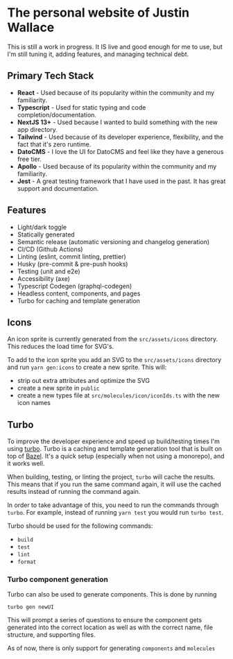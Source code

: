 # The personal website of Justin Wallace

This is still a work in progress. It IS live and good enough for me to use, but I'm still tuning it, adding features, and managing technical debt.

## Primary Tech Stack

- **React** - Used because of its popularity within the community and my familiarity.
- **Typescript** - Used for static typing and code completion/documentation.
- **NextJS 13+** - Used because I wanted to build something with the new app directory.
- **Tailwind** - Used because of its developer experience, flexibility, and the fact that it's zero runtime.
- **DatoCMS** - I love the UI for DatoCMS and feel like they have a generous free tier.
- **Apollo** - Used because of its popularity within the community and my familiarity.
- **Jest** - A great testing framework that I have used in the past. It has great support and documentation.

## Features

- Light/dark toggle
- Statically generated
- Semantic release (automatic versioning and changelog generation)
- CI/CD (Github Actions)
- Linting (eslint, commit linting, prettier)
- Husky (pre-commit & pre-push hooks)
- Testing (unit and e2e)
- Accessibility (axe)
- Typescript Codegen (graphql-codegen)
- Headless content, components, and pages
- Turbo for caching and template generation

## Icons

An icon sprite is currently generated from the `src/assets/icons` directory. This reduces the load time for SVG's.

To add to the icon sprite you add an SVG to the `src/assets/icons` directory and run `yarn gen:icons` to create a new sprite. This will:

- strip out extra attributes and optimize the SVG
- create a new sprite in `public`
- create a new types file at `src/molecules/icon/iconIds.ts` with the new icon names

## Turbo

To improve the developer experience and speed up build/testing times I'm using [turbo](https://turbo.build/). Turbo is a caching and template generation tool that is built on top of [Bazel](https://bazel.build/). It's a quick setup (especially when not using a monorepo), and it works well.

When building, testing, or linting the project, `turbo` will cache the results. This means that if you run the same command again, it will use the cached results instead of running the command again.

In order to take advantage of this, you need to run the commands through `turbo`. For example, instead of running `yarn test` you would run `turbo test`.

Turbo should be used for the following commands:

- `build`
- `test`
- `lint`
- `format`

### Turbo component generation

Turbo can also be used to generate components. This is done by running

```
turbo gen newUI
```

This will prompt a series of questions to ensure the component gets generated into the correct location as well as with the correct name, file structure, and supporting files.

As of now, there is only support for generating `components` and `molecules`
